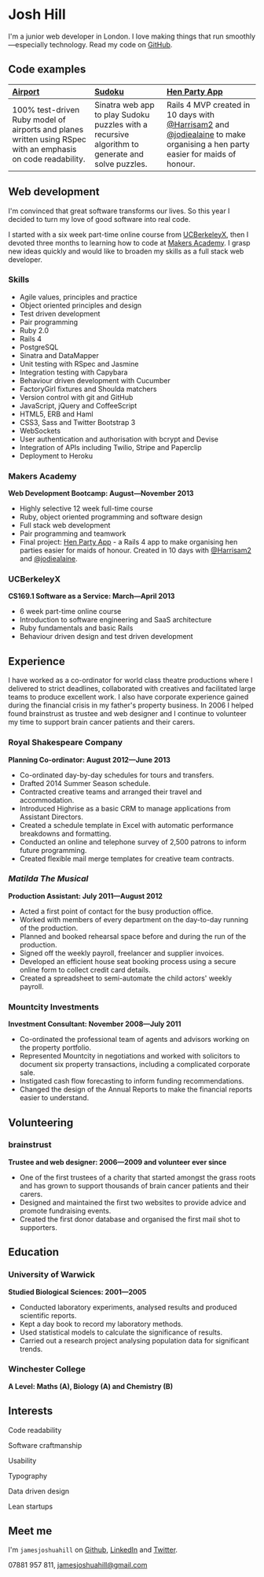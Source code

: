 Josh Hill
=========

I'm a junior web developer in London.
I love making things that run smoothly&mdash;especially technology.
Read my code on [GitHub].

Code examples
-------------

| [Airport] | [Sudoku] | [Hen Party App] |
|:--------- |:-------- |:--------------- |
| 100% test-driven Ruby model of airports and planes written using RSpec with an emphasis on code readability. | Sinatra web app to play Sudoku puzzles with a recursive algorithm to generate and solve puzzles. | Rails 4 MVP created in 10 days with [@Harrisam2] and [@jodiealaine] to make organising a hen party easier for maids of honour. |


Web development
---------------

I'm convinced that great software transforms our lives. So this year I
decided to turn my love of good software into real code.

I started with a six week part-time online course from [UCBerkeleyX], then I
devoted three months to learning how to code at [Makers Academy]. I grasp
new ideas quickly and would like to broaden my skills as a full stack
web developer.

### Skills

  - Agile values, principles and practice
  - Object­ oriented principles and design
  - Test­ driven development
  - Pair programming
  - Ruby 2.0
  - Rails 4
  - PostgreSQL
  - Sinatra and DataMapper
  - Unit testing with RSpec and Jasmine
  - Integration testing with Capybara
  - Behaviour driven development with Cucumber
  - FactoryGirl fixtures and Shoulda matchers
  - Version control with git and GitHub
  - JavaScript, jQuery and CoffeeScript
  - HTML5, ERB and Haml
  - CSS3, Sass and Twitter Bootstrap 3
  - WebSockets
  - User authentication and authorisation with bcrypt and Devise
  - Integration of APIs including Twilio, Stripe and Paperclip
  - Deployment to Heroku

### Makers Academy
**Web Development Bootcamp: August&mdash;November 2013**

  - Highly selective 12 week full-time course
  - Ruby, object oriented programming and software design
  - Full stack web development
  - Pair programming and teamwork
  - Final project: [Hen Party App] - a Rails 4 app to make organising hen
    parties easier for maids of honour. Created in 10 days with [@Harrisam2]
    and [@jodiealaine].

### UCBerkeleyX
**CS169.1 Software as a Service: March&mdash;April 2013**

  - 6 week part-time online course
  - Introduction to software engineering and SaaS architecture
  - Ruby fundamentals and basic Rails
  - Behaviour driven design and test driven development


Experience
----------

I have worked as a co-ordinator for world class theatre productions where I
delivered to strict deadlines, collaborated with creatives and facilitated
large teams to produce excellent work. I also have corporate experience
gained during the financial crisis in my father's property business. In 2006
I helped found brainstrust as trustee and web designer and I continue to
volunteer my time to support brain cancer patients and their carers.

### Royal Shakespeare Company
**Planning Co-ordinator: August 2012&mdash;June 2013**

  - Co-ordinated day-by-day schedules for tours and transfers.
  - Drafted 2014 Summer Season schedule.
  - Contracted creative teams and arranged their travel and accommodation.
  - Introduced Highrise as a basic CRM to manage applications from Assistant
    Directors.
  - Created a schedule template in Excel with automatic performance breakdowns
    and formatting.
  - Conducted an online and telephone survey of 2,500 patrons to inform future
    programming.
  - Created flexible mail merge templates for creative team contracts.

### _Matilda The Musical_
**Production Assistant: July 2011&mdash;August 2012**

  - Acted a first point of contact for the busy production office.
  - Worked with members of every department on the day-to-day running of the
    production.
  - Planned and booked rehearsal space before and during the run of the
    production.
  - Signed off the weekly payroll, freelancer and supplier invoices.
  - Developed an efficient house seat booking process using a secure online
    form to collect credit card details.
  - Created a spreadsheet to semi-automate the child actors' weekly payroll.

### Mountcity Investments
**Investment Consultant: November 2008&mdash;July 2011**

  - Co-ordinated the professional team of agents and advisors working on the
    property portfolio.
  - Represented Mountcity in negotiations and worked with solicitors to
    document six property transactions, including a complicated corporate sale.
  - Instigated cash flow forecasting to inform funding recommendations.
  - Changed the design of the Annual Reports to make the financial reports
    easier to understand.


Volunteering
------------

### brainstrust
**Trustee and web designer: 2006&mdash;2009 and volunteer ever since**

  - One of the first trustees of a charity that started amongst the grass roots
    and has grown to support thousands of brain cancer patients and their
    carers.
  - Designed and maintained the first two websites to provide advice and
    promote fundraising events.
  - Created the first donor database and organised the first mail shot to
    supporters.


Education
---------

### University of Warwick
**Studied Biological Sciences: 2001&mdash;2005**

  - Conducted laboratory experiments, analysed results and produced scientific
    reports.
  - Kept a day book to record my laboratory methods.
  - Used statistical models to calculate the significance of results.
  - Carried out a research project analysing population data for significant
    trends.

### Winchester College
**A Level: Maths (A), Biology (A) and Chemistry (B)**


Interests
---------

Code readability

Software craftmanship

Usability

Typography

Data driven design

Lean startups


Meet me
-------
I'm `jamesjoshuahill` on [Github], [LinkedIn] and [Twitter].

07881 957 811,
[jamesjoshuahill@gmail.com]

  [Airport]: https://github.com/jamesjoshuahill/airport
  [Sudoku]: https://github.com/jamesjoshuahill/sudoku-sinatra
  [Hen Party App]: https://github.com/Harrisam/hen_party

  [UCBerkeleyX]: https://www.edx.org/course/berkeley/cs169-1x/software-service/1136
  [Makers Academy]: http://www.makersacademy.com
  [Hen Party App]: https://github.com/Harrisam/hen_party
  [@Harrisam2]: https://twitter.com/Harrisam2
  [@jodiealaine]: https://twitter.com/jodiealaine
  
  [jamesjoshuahill@gmail.com]: mailto:jamesjoshuahill@gmail.com
  [GitHub]: https://github.com/jamesjoshuahill
  [LinkedIn]: http://linkedin.com/in/jamesjoshuahill
  [Twitter]: http://twitter.com/jamesjoshuahill
  [Tumblr]: http://jamesjoshuahill.tumblr.com
